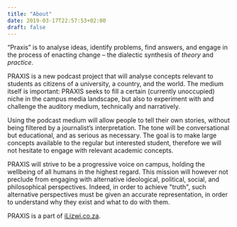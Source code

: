 ```yaml
---
title: "About"
date: 2019-03-17T22:57:53+02:00
draft: false
---
```


“Praxis” is to analyse ideas, identify problems, find answers, and engage in the process of enacting change – the dialectic synthesis of *theory* and *practice*.

PRAXIS is a new podcast project that will analyse concepts relevant to students as citizens of a university, a country, and the world. The medium itself is important: PRAXIS seeks to fill a certain (currently unoccupied) niche in the campus media landscape, but also to experiment with and challenge the auditory medium, technically and narratively.

Using the podcast medium will allow people to tell their own stories, without being filtered by a journalist’s interpretation. The tone will be conversational but educational, and as serious as necessary. The goal is to make large concepts available to the regular but interested student, therefore we will not hesitate to engage with relevant academic concepts.

PRAXIS will strive to be a progressive voice on campus, holding the wellbeing of all humans in the highest regard. This mission will however not preclude from engaging with alternative ideological, political, social, and philosophical perspectives. Indeed, in order to achieve "truth", such alternative perspectives must be given an accurate representation, in order to understand why they exist and what to do with them.

PRAXIS is a part of [iLizwi.co.za](http://ilizwi.co.za).
